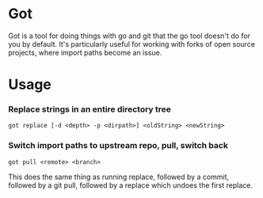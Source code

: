 # Got

Got is a tool for doing things with go and git that the go tool doesn't do for you by default. It's particularly useful for working with 
forks of open source projects, where import paths become an issue.

# Usage

### Replace strings in an entire directory tree

```
got replace [-d <depth> -p <dirpath>] <oldString> <newString>
```

### Switch import paths to upstream repo, pull, switch back

```
got pull <remote> <branch>
```

This does the same thing as running replace, followed by a commit, followed by a git pull, followed by a replace which undoes the first replace.
